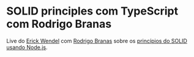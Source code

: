 # SOLID principles com TypeScript com Rodrigo Branas

Live do [Erick Wendel](https://github.com/ErickWendel) com [Rodrigo Branas](https://github.com/rodrigobranas) sobre os [princípios do SOLID usando Node.js](https://www.youtube.com/watch?v=GVo7KzO2agg&ab_channel=ErickWendel).
